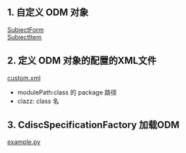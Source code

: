 ## 1. 自定义 ODM 对象
[SubjectForm](https://github.com/thcpc/pyodm/blob/master/example/custom_odm_factory/custom/subject_form.py)  
[SubjectItem](https://github.com/thcpc/pyodm/blob/master/example/custom_odm_factory/custom/subject_item.py)

## 2. 定义 ODM 对象的配置的XML文件
[custom.xml](https://github.com/thcpc/pyodm/blob/master/example/custom_odm_factory/custom.xml)
- modulePath:class 的 package 路径
- clazz: class 名
## 3. CdiscSpecificationFactory 加载ODM
[example.py](https://github.com/thcpc/pyodm/blob/master/example/custom_odm_factory/example.py)